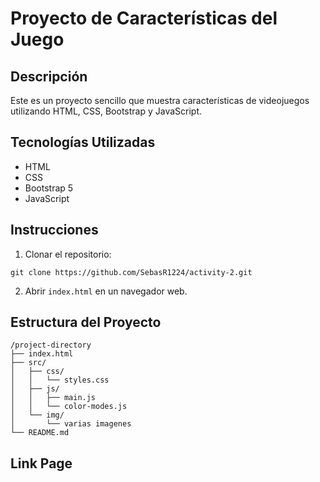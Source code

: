 
# Proyecto de Características del Juego

## Descripción

Este es un proyecto sencillo que muestra características de videojuegos utilizando HTML, CSS, Bootstrap y JavaScript.

## Tecnologías Utilizadas

- HTML
- CSS
- Bootstrap 5
- JavaScript

## Instrucciones

1. Clonar el repositorio:

```
git clone https://github.com/SebasR1224/activity-2.git
```

2. Abrir `index.html` en un navegador web.

## Estructura del Proyecto

```
/project-directory
├── index.html
├── src/
│   ├── css/
│   │   └── styles.css
│   ├── js/
│   │   ├── main.js
│   │   └── color-modes.js
│   └── img/
│       └── varias imagenes
└── README.md
```

## Link Page
